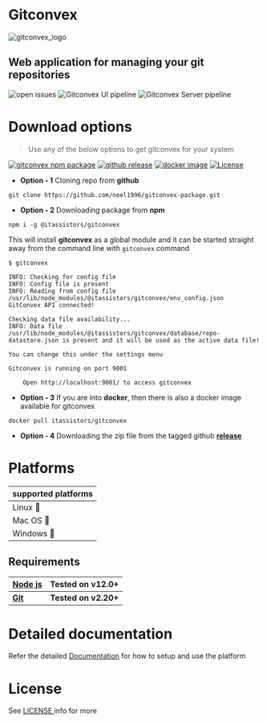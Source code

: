 
# Gitconvex

![gitconvex_logo](https://user-images.githubusercontent.com/47709856/87170859-8bfff080-c2ef-11ea-9140-b9e5db1c17d8.png)

## Web application for managing your git repositories

![open issues](https://badgen.net/github/open-issues/neel1996/gitconvex-package)
![Gitconvex UI pipeline](https://github.com/neel1996/gitconvex/workflows/Gitconvex%20UI%20pipeline/badge.svg)
![Gitconvex Server pipeline](https://github.com/neel1996/gitconvex-server/workflows/Gitconvex%20Server%20pipeline/badge.svg)

# Download options

> Use any of the below options to get gitconvex for your system

[![gitconvex npm package](https://badgen.net/badge/gitconvex/v1.1.2/green?icon=npm)](https://www.npmjs.com/package/@itassistors/gitconvex)
[![github release](https://badgen.net/badge/gitconvex/v1.1.2/blue?icon=github)](https://github.com/neel1996/gitconvex-package/releases)
[![docker image](https://badgen.net/badge/gitconvex/v1.1.2/cyan?icon=docker)](https://hub.docker.com/repository/docker/itassistors/gitconvex)
[![License](https://badgen.net/github/license/neel1996/gitconvex-package)](LICENSE)

- **Option - 1** Cloning repo from **github**

`git clone https://github.com/neel1996/gitconvex-package.git`

- **Option - 2**  Downloading package from **npm**

`npm i -g @itassistors/gitconvex`

This will install **gitconvex** as a global module and it can be started straight away from the command line with `gitconvex` command

```
$ gitconvex

INFO: Checking for config file
INFO: Config file is present
INFO: Reading from config file /usr/lib/node_modules/@itassistors/gitconvex/env_config.json
GitConvex API connected!

Checking data file availability...
INFO: Data file /usr/lib/node_modules/@itassistors/gitconvex/database/repo-datastore.json is present and it will be used as the active data file!

You can change this under the settings menu

Gitconvex is running on port 9001

    Open http://localhost:9001/ to access gitconvex
```

- **Option - 3** If you are into **docker**, then there is also a docker image available for gitconvex 

`docker pull itassistors/gitconvex`

- **Option - 4** Downloading the zip file from the tagged github [**release**](https://github.com/neel1996/gitconvex-package/releases)


# Platforms

|supported platforms|
|--|
|Linux :penguin:  |
|Mac OS  :apple: |
|Windows :black_square_button: |

## Requirements

| <b>[Node js](https://nodejs.org/en/)</b> | <b>Tested on v12.0+ |
|--|--|
| <b>[Git](https://git-scm.com/)</b> | <b>Tested on v2.20+</b> |

# Detailed documentation

Refer the detailed [Documentation](DOCUMENTATION.md) for how to setup and use the platform

# License

See [LICENSE ](LICENSE) info for more


